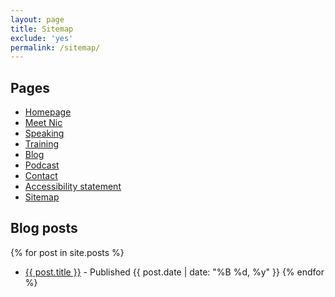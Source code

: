 ```yaml
---
layout: page
title: Sitemap
exclude: 'yes'
permalink: /sitemap/
---
```


 
## Pages
 
 * <a href="https://nicolas-steenhout.com">Homepage</a>
 * <a href="/meet-nic/">Meet Nic</a>
 * <a href="/speaking/">Speaking</a>
 * <a href="/training/">Training</a>
 * <a href="/blog/">Blog</a>
 * <a href="/podcast/">Podcast</a>
 * <a href="/contact/">Contact</a>
 * <a href="/accessibility/">Accessibility statement</a>
 * <a href="/sitemap/" aria-current="true">Sitemap</a>
   
## Blog posts

 {% for post in site.posts %}
 * <a href="{{ site.url }}{{ post.url }}">{{ post.title }}</a> - Published {{ post.date | date: "%B %d, %y" }}
 {% endfor %}
 
   
   